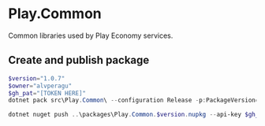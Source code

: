 # Play.Common
Common libraries used by Play Economy services.

## Create and publish package
```powershell
$version="1.0.7"
$owner="alvperagu"
$gh_pat="[TOKEN HERE]"
dotnet pack src\Play.Common\ --configuration Release -p:PackageVersion=$version -p:RepositoryUrl=https://github.com/$owner/Play.Common -o ..\packages

dotnet nuget push ..\packages\Play.Common.$version.nupkg --api-key $gh_path --source "github"
```